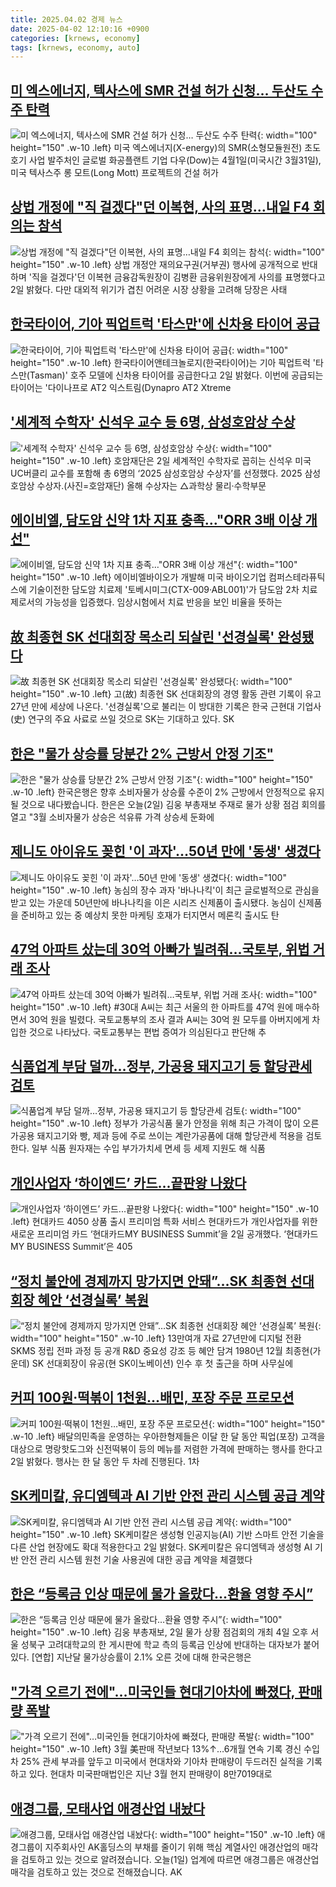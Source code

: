 ```yaml
---
title: 2025.04.02 경제 뉴스
date: 2025-04-02 12:10:16 +0900
categories: [krnews, economy]
tags: [krnews, economy, auto]
---
```

## [미 엑스에너지, 텍사스에 SMR 건설 허가 신청… 두산도 수주 탄력](https://n.news.naver.com/mnews/article/417/0001067728)

![미 엑스에너지, 텍사스에 SMR 건설 허가 신청… 두산도 수주 탄력](https://mimgnews.pstatic.net/image/origin/417/2025/04/01/1067728.jpg?type=nf220_150){: width="100" height="150" .w-10 .left}
미국 엑스에너지(X-energy)의 SMR(소형모듈원전) 초도호기 사업 발주처인 글로벌 화공플랜트 기업 다우(Dow)는 4월1일(미국시간 3월31일), 미국 텍사스주 롱 모트(Long Mott) 프로젝트의 건설 허가

## [상법 개정에 "직 걸겠다"던 이복현, 사의 표명…내일 F4 회의는 참석](https://n.news.naver.com/mnews/article/421/0008167323)

![상법 개정에 "직 걸겠다"던 이복현, 사의 표명…내일 F4 회의는 참석](https://mimgnews.pstatic.net/image/origin/421/2025/04/02/8167323.jpg?type=nf220_150){: width="100" height="150" .w-10 .left}
상법 개정안 재의요구권(거부권) 행사에 공개적으로 반대하며 '직을 걸겠다'던 이복현 금융감독원장이 김병환 금융위원장에게 사의를 표명했다고 2일 밝혔다. 다만 대외적 위기가 겹친 어려운 시장 상황을 고려해 당장은 사태

## [한국타이어, 기아 픽업트럭 '타스만'에 신차용 타이어 공급](https://n.news.naver.com/mnews/article/656/0000127044)

![한국타이어, 기아 픽업트럭 '타스만'에 신차용 타이어 공급](https://mimgnews.pstatic.net/image/origin/656/2025/04/02/127044.jpg?type=nf220_150){: width="100" height="150" .w-10 .left}
한국타이어앤테크놀로지(한국타이어)는 기아 픽업트럭 '타스만(Tasman)' 호주 모델에 신차용 타이어를 공급한다고 2일 밝혔다. 이번에 공급되는 타이어는 '다이나프로 AT2 익스트림(Dynapro AT2 Xtreme

## ['세계적 수학자' 신석우 교수 등 6명, 삼성호암상 수상](https://n.news.naver.com/mnews/article/018/0005976396)

!['세계적 수학자' 신석우 교수 등 6명, 삼성호암상 수상](https://mimgnews.pstatic.net/image/origin/018/2025/04/02/5976396.jpg?type=nf220_150){: width="100" height="150" .w-10 .left}
호암재단은 2일 세계적인 수학자로 꼽히는 신석우 미국 UC버클리 교수를 포함해 총 6명의 ‘2025 삼성호암상 수상자’를 선정했다. 2025 삼성호암상 수상자.(사진=호암재단) 올해 수상자는 △과학상 물리·수학부문

## [에이비엘, 담도암 신약 1차 지표 충족…"ORR 3배 이상 개선"](https://n.news.naver.com/mnews/article/015/0005113770)

![에이비엘, 담도암 신약 1차 지표 충족…"ORR 3배 이상 개선"](https://mimgnews.pstatic.net/image/origin/015/2025/04/01/5113770.jpg?type=nf220_150){: width="100" height="150" .w-10 .left}
에이비엘바이오가 개발해 미국 바이오기업 컴퍼스테라퓨틱스에 기술이전한 담도암 치료제 '토베시미그(CTX-009·ABL001)'가 담도암 2차 치료제로서의 가능성을 입증했다. 임상시험에서 치료 반응을 보인 비율을 뜻하는

## [故 최종현 SK 선대회장 목소리 되살린 '선경실록' 완성됐다](https://n.news.naver.com/mnews/article/469/0000857162)

![故 최종현 SK 선대회장 목소리 되살린 '선경실록' 완성됐다](https://mimgnews.pstatic.net/image/origin/469/2025/04/02/857162.jpg?type=nf220_150){: width="100" height="150" .w-10 .left}
고(故) 최종현 SK 선대회장의 경영 활동 관련 기록이 유고 27년 만에 세상에 나온다. '선경실록'으로 불리는 이 방대한 기록은 한국 근현대 기업사(史) 연구의 주요 사료로 쓰일 것으로 SK는 기대하고 있다. SK

## [한은 "물가 상승률 당분간 2% 근방서 안정 기조"](https://n.news.naver.com/mnews/article/422/0000727104)

![한은 "물가 상승률 당분간 2% 근방서 안정 기조"](https://mimgnews.pstatic.net/image/origin/422/2025/04/02/727104.jpg?type=nf220_150){: width="100" height="150" .w-10 .left}
한국은행은 향후 소비자물가 상승률 수준이 2% 근방에서 안정적으로 유지될 것으로 내다봤습니다. 한은은 오늘(2일) 김웅 부총재보 주재로 물가 상황 점검 회의를 열고 "3월 소비자물가 상승은 석유류 가격 상승세 둔화에

## [제니도 아이유도 꽂힌 '이 과자'…50년 만에 '동생' 생겼다](https://n.news.naver.com/mnews/article/015/0005113856)

![제니도 아이유도 꽂힌 '이 과자'…50년 만에 '동생' 생겼다](https://mimgnews.pstatic.net/image/origin/015/2025/04/02/5113856.jpg?type=nf220_150){: width="100" height="150" .w-10 .left}
농심의 장수 과자 '바나나킥'이 최근 글로벌적으로 관심을 받고 있는 가운데 50년만에 바나나킥을 이은 시리즈 신제품이 출시됐다. 농심이 신제품을 준비하고 있는 중 예상치 못한 마케팅 호재가 터지면서 메론킥 출시도 탄

## [47억 아파트 샀는데 30억 아빠가 빌려줘…국토부, 위법 거래 조사](https://n.news.naver.com/mnews/article/011/0004469081)

![47억 아파트 샀는데 30억 아빠가 빌려줘…국토부, 위법 거래 조사](https://mimgnews.pstatic.net/image/origin/011/2025/04/02/4469081.jpg?type=nf220_150){: width="100" height="150" .w-10 .left}
#30대 A씨는 최근 서울의 한 아파트를 47억 원에 매수하면서 30억 원을 빌렸다. 국토교통부의 조사 결과 A씨는 30억 원 모두를 아버지에게 차입한 것으로 나타났다. 국토교통부는 편법 증여가 의심된다고 판단해 추

## [식품업계 부담 덜까…정부, 가공용 돼지고기 등 할당관세 검토](https://n.news.naver.com/mnews/article/018/0005976638)

![식품업계 부담 덜까…정부, 가공용 돼지고기 등 할당관세 검토](https://mimgnews.pstatic.net/image/origin/018/2025/04/02/5976638.jpg?type=nf220_150){: width="100" height="150" .w-10 .left}
정부가 가공식품 물가 안정을 위해 최근 가격이 많이 오른 가공용 돼지고기와 빵, 제과 등에 주로 쓰이는 계란가공품에 대해 할당관세 적용을 검토한다. 일부 식품 원자재는 수입 부가가치세 면세 등 세제 지원도 해 식품

## [개인사업자 ‘하이엔드’ 카드...끝판왕 나왔다](https://n.news.naver.com/mnews/article/009/0005469342)

![개인사업자 ‘하이엔드’ 카드...끝판왕 나왔다](https://mimgnews.pstatic.net/image/origin/009/2025/04/02/5469342.jpg?type=nf220_150){: width="100" height="150" .w-10 .left}
현대카드 4050 상품 출시 프리미엄 특화 서비스 현대카드가 개인사업자를 위한 새로운 프리미엄 카드 ‘현대카드MY BUSINESS Summit’을 2일 공개했다. ‘현대카드MY BUSINESS Summit’은 405

## [“정치 불안에 경제까지 망가지면 안돼”…SK 최종현 선대회장 혜안 ‘선경실록’ 복원](https://n.news.naver.com/mnews/article/016/0002451292)

![“정치 불안에 경제까지 망가지면 안돼”…SK 최종현 선대회장 혜안 ‘선경실록’ 복원](https://mimgnews.pstatic.net/image/origin/016/2025/04/02/2451292.jpg?type=nf220_150){: width="100" height="150" .w-10 .left}
13만여개 자료 27년만에 디지털 전환 SKMS 정립 전파 과정 등 공개 R&D 중요성 강조 등 혜안 담겨 1980년 12월 최종현(가운데) SK 선대회장이 유공(현 SK이노베이션) 인수 후 첫 출근을 하며 사무실에

## [커피 100원·떡볶이 1천원…배민, 포장 주문 프로모션](https://n.news.naver.com/mnews/article/001/0015304824)

![커피 100원·떡볶이 1천원…배민, 포장 주문 프로모션](https://mimgnews.pstatic.net/image/origin/001/2025/04/02/15304824.jpg?type=nf220_150){: width="100" height="150" .w-10 .left}
배달의민족을 운영하는 우아한형제들은 이달 한 달 동안 픽업(포장) 고객을 대상으로 명랑핫도그와 신전떡볶이 등의 메뉴를 저렴한 가격에 판매하는 행사를 한다고 2일 밝혔다. 행사는 한 달 동안 두 차례 진행된다. 1차

## [SK케미칼, 유디엠텍과 AI 기반 안전 관리 시스템 공급 계약](https://n.news.naver.com/mnews/article/008/0005174550)

![SK케미칼, 유디엠텍과 AI 기반 안전 관리 시스템 공급 계약](https://mimgnews.pstatic.net/image/origin/008/2025/04/02/5174550.jpg?type=nf220_150){: width="100" height="150" .w-10 .left}
SK케미칼은 생성형 인공지능(AI) 기반 스마트 안전 기술을 다른 산업 현장에도 확대 적용한다고 2일 밝혔다. SK케미칼은 유디엠텍과 생성형 AI 기반 안전 관리 시스템 원천 기술 사용권에 대한 공급 계약을 체결했다

## [한은 “등록금 인상 때문에 물가 올랐다…환율 영향 주시”](https://n.news.naver.com/mnews/article/016/0002451328)

![한은 “등록금 인상 때문에 물가 올랐다…환율 영향 주시”](https://mimgnews.pstatic.net/image/origin/016/2025/04/02/2451328.jpg?type=nf220_150){: width="100" height="150" .w-10 .left}
김웅 부총재보, 2일 물가 상황 점검회의 개최 4일 오후 서울 성북구 고려대학교의 한 게시판에 학교 측의 등록금 인상에 반대하는 대자보가 붙어 있다. [연합] 지난달 물가상승률이 2.1% 오른 것에 대해 한국은행은

## ["가격 오르기 전에"…미국인들 현대기아차에 빠졌다, 판매량 폭발](https://n.news.naver.com/mnews/article/029/0002945345)

!["가격 오르기 전에"…미국인들 현대기아차에 빠졌다, 판매량 폭발](https://mimgnews.pstatic.net/image/origin/029/2025/04/02/2945345.jpg?type=nf220_150){: width="100" height="150" .w-10 .left}
3월 美판매 작년보다 13%↑…6개월 연속 기록 경신 수입차 25% 관세 부과를 앞두고 미국에서 현대차와 기아차 판매량이 두드러진 실적을 기록하고 있다. 현대차 미국판매법인은 지난 3월 현지 판매량이 8만7019대로

## [애경그룹, 모태사업 애경산업 내놨다](https://n.news.naver.com/mnews/article/374/0000432746)

![애경그룹, 모태사업 애경산업 내놨다](https://mimgnews.pstatic.net/image/origin/374/2025/04/01/432746.jpg?type=nf220_150){: width="100" height="150" .w-10 .left}
애경그룹이 지주회사인 AK홀딩스의 부채를 줄이기 위해 핵심 계열사인 애경산업의 매각을 검토하고 있는 것으로 알려졌습니다. 오늘(1일) 업계에 따르면 애경그룹은 애경산업 매각을 검토하고 있는 것으로 전해졌습니다. AK

